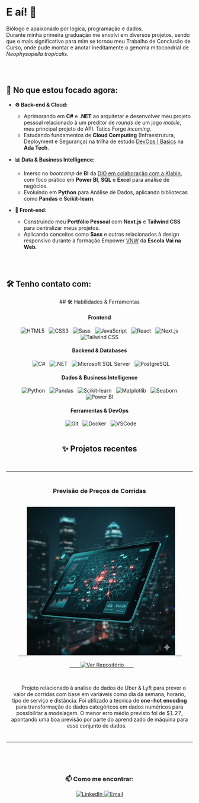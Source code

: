 
# E aí! 👋

<p align="left">
  Biólogo e apaixonado por lógica, programação e dados.<br>
  Durante minha primeira graduação me envolvi em diversos projetos, sendo que o mais significativo para mim se tornou meu Trabalho de Conclusão de Curso, onde pude montar e anotar ineditamente o genoma mitocondrial de <i>Neophysopella tropicalis</i>.
</p>

<br> <br>

## 🚀 No que estou focado agora:

* **⚙️ Back-end & Cloud:**
    * Aprimorando em **C#** e **.NET** ao arquitetar e desenvolver meu projeto pessoal relacionado à um preditor de <i>rounds</i> de um jogo <i>mobile</i>, meu principal projeto de API. Tatics Forge <i>incoming</i>.
    * Estudando fundamentos de **Cloud Computing** (Infraestrutura, Deployment e Segurança) na trilha de estudo [DevOps | Basics](https://comunidade.ada.tech/trilhas) na **Ada Tech**.

* **📊 Data & Business Intelligence:**
    * Imerso no <i>bootcamp</i> de **BI** da [DIO em colaboração com a Klabin](https://web.dio.me/track/klabin-excel-e-power-bi-dashboards), com foco prático em **Power BI**, **SQL** e **Excel** para análise de negócios.
    * Evoluindo em **Python** para Análise de Dados, aplicando bibliotecas como **Pandas** e **Scikit-learn**.

* **🎨 Front-end:**
    * Construindo meu **Portfólio Pessoal** com **Next.js** e **Tailwind CSS** para centralizar meus projetos.
    * Aplicando conceitos como **Sass** e outros relacionados à design responsivo durante a formação Empower [VNW](https://vainaweb.com.br/) da **Escola Vai na Web**.

<br> <br>

## 🛠️ Tenho contato com:
<center>
## 🛠️ Habilidades & Ferramentas
<center>

#### Frontend
<p>
  <img src="https://img.shields.io/badge/HTML5-E34F26?style=for-the-badge&logo=html5&logoColor=white" alt="HTML5">
  <img src="https://img.shields.io/badge/CSS3-1572B6?style=for-the-badge&logo=css3&logoColor=white" alt="CSS3">
  <img src="https://img.shields.io/badge/Sass-CC6699?style=for-the-badge&logo=sass&logoColor=white" alt="Sass">
  <img src="https://img.shields.io/badge/JavaScript-F7DF1E?style=for-the-badge&logo=javascript&logoColor=black" alt="JavaScript">
  <img src="https://img.shields.io/badge/React-20232A?style=for-the-badge&logo=react&logoColor=61DAFB" alt="React">
  <img src="https://img.shields.io/badge/Next.js-000000?style=for-the-badge&logo=nextdotjs&logoColor=white" alt="Next.js">
  <img src="https://img.shields.io/badge/Tailwind_CSS-06B6D4?style=for-the-badge&logo=tailwindcss&logoColor=white" alt="Tailwind CSS">
</p>

#### Backend & Databases
<p>
  <img src="https://img.shields.io/badge/C%23-239120?style=for-the-badge&logo=c-sharp&logoColor=white" alt="C#">
  <img src="https://img.shields.io/badge/.NET-512BD4?style=for-the-badge&logo=dotnet&logoColor=white" alt=".NET">
  <img src="https://img.shields.io/badge/Microsoft_SQL_Server-CC2927?style=for-the-badge&logo=microsoftsqlserver&logoColor=white" alt="Microsoft SQL Server">
  <img src="https://img.shields.io/badge/PostgreSQL-4169E1?style=for-the-badge&logo=postgresql&logoColor=white" alt="PostgreSQL">
</p>

#### Dados & Business Intelligence
<p>
  <img src="https://img.shields.io/badge/Python-3776AB?style=for-the-badge&logo=python&logoColor=white" alt="Python">
  <img src="https://img.shields.io/badge/Pandas-150458?style=for-the-badge&logo=pandas&logoColor=white" alt="Pandas">
  <img src="https://img.shields.io/badge/scikit_learn-F7931E?style=for-the-badge&logo=scikit-learn&logoColor=white" alt="Scikit-learn">
  <img src="https://img.shields.io/badge/Matplotlib-grey?style=for-the-badge&logo=matplotlib&logoColor=white" alt="Matplotlib">
  <img src="https://img.shields.io/badge/Seaborn-3776AB?style=for-the-badge&logo=seaborn&logoColor=white" alt="Seaborn">
  <img src="https://img.shields.io/badge/Power_BI-F2C811?style=for-the-badge&logo=powerbi&logoColor=black" alt="Power BI">
</p>

#### Ferramentas & DevOps
<p>
  <img src="https://img.shields.io/badge/GIT-E44C30?style=for-the-badge&logo=git&logoColor=white" alt="Git">
  <img src="https://img.shields.io/badge/Docker-2496ED?style=for-the-badge&logo=docker&logoColor=white" alt="Docker">
  <img src="https://img.shields.io/badge/Visual_Studio_Code-0078D4?style=for-the-badge&logo=visual%20studio%20code&logoColor=white" alt="VSCode">
<br> <br>

## ✨ Projetos recentes

<table border="0" cellpadding="0" cellspacing="0">
  <tr>
<!--     <td width="50%" valign="top">
  <h3 align="center">Análise de Sentimentos</h3>
  <div align="center">
    <a href="https://github.com/jampani1/from-data-to-feelings" target="_blank">
      <img src="https://github.com/jampani1/from-data-to-feelings/blob/main/img/capa_review.png?raw=true" width="400" alt="Preview do Projeto Análise de Sentimentos">
    </a>
    <p>
      <a href="https://github.com/jampani1/from-data-to-feelings" target="_blank">
        <img src="https://img.shields.io/badge/Ver%20Repositório-303030?style=for-the-badge&logo=github&logoColor=white" alt="Ver Repositório">
      </a>
    </p>
    <p>
      Neste projeto de NLP, foi desenvolvido um modelo para classificar o sentimento (positivo ou negativo) em <i>reviews</i> de produtos. Foram utilizadas técnicas como <b>TF-IDF</b> para processamento dos dados e algoritmos como SVM e Random Forest para modelagem. Além disso, foi considerado como métrica mais importante para determinação do modelo o recall da classe negativa (garantia de que nenhuma análise negativa foi "confundida/considerada" como positiva, uma das métricas mais importantes para a área de vendas.
    </p>
  </div>
</td> -->
<td width="50%" valign="top">
  <h3 align="center">Previsão de Preços de Corridas</h3>
  <div align="center">
    <a href="https://github.com/jampani1/ride-price-engine" target="_blank">
      <img src="https://github.com/jampani1/ride-price-engine/blob/main/imgs/capa_ride.png?raw=true" width="400" alt="Preview do Projeto de Previsão de Preços">
    </a>
    <p>
      <a href="https://github.com/jampani1/ride-price-engine" target="_blank">
        <img src="https://img.shields.io/badge/Ver%20Repositório-303030?style=for-the-badge&logo=github&logoColor=white" alt="Ver Repositório">
      </a>
    </p>
    <p>
      Projeto relacionado à analise de dados de Uber & Lyft para prever o valor de corridas com base em variáveis como dia da semana, horario, tipo de serviço e distância. Foi utilizado a técnica de <b>one-hot encoding</b> para transformação de dados categóricos em dados numéricos para possibilitar a modelagem. O menor erro médio previsto foi de $1.27, apontando uma boa previsão por parte do aprendizado de máquina para esse conjunto de dados.
    </p>
  </div>
</td>
  </tr>
</table>

<br> <br> <br>

### 📫 Como me encontrar:

<p>
  <a href="https://www.linkedin.com/in/mauriciojampani" target="_blank">
    <img src="https://img.shields.io/badge/LinkedIn-0077B5?style=for-the-badge&logo=linkedin&logoColor=white" alt="LinkedIn">
  </a>
  <a href="mailto:mmjampani13@gmail.com">
    <img src="https://img.shields.io/badge/Email-D14836?style=for-the-badge&logo=gmail&logoColor=white" alt="Email">
  </a>
</p>
